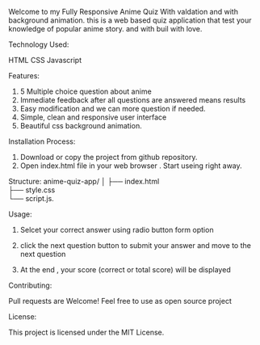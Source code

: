 Welcome to my Fully Responsive Anime Quiz With valdation and with background animation. this is a web based quiz application that test your knowledge of popular anime story. and with buil with love.

Technology Used:

HTML
CSS
Javascript

Features:

1. 5 Multiple choice question about anime
2. Immediate feedback after all questions are answered means results
3. Easy modification and we can more question if needed.
4. Simple, clean and responsive user interface
5. Beautiful css background animation.

Installation Process:

1. Download or copy the project from github repository. 
2. Open index.html file in your web browser . Start useing right away.

Structure:
anime-quiz-app/
│
├── index.html        
├── style.css         
└── script.js.        



Usage: 
1. Selcet your correct answer using radio button form option
2. click the next question button to submit your answer and move to the next question

3. At the end , your score (correct or total score) will be displayed

Contributing:

Pull requests are Welcome! Feel free to use as open source project

License:

This project is licensed under the MIT License.
